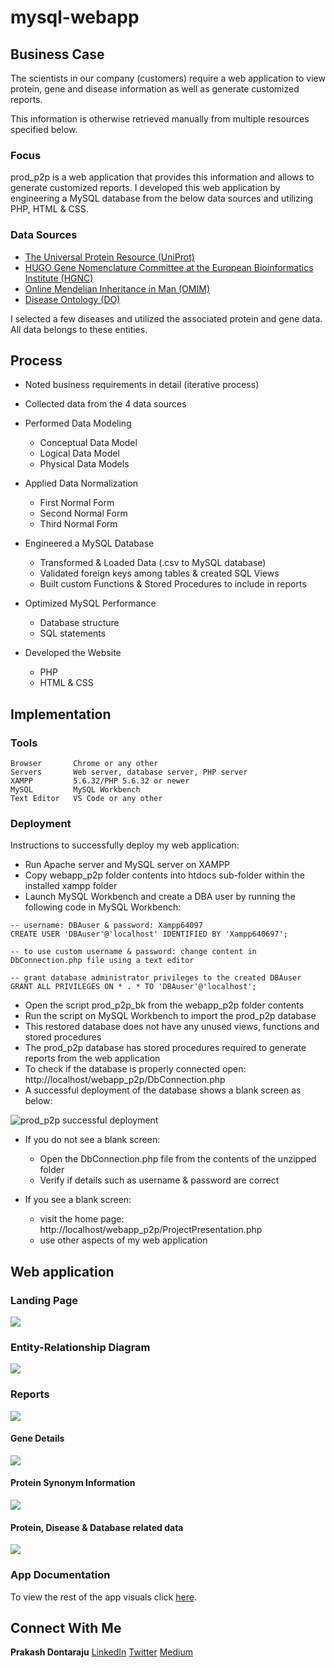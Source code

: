 # mysql-webapp

## Business Case

The scientists in our company (customers) require a web application to view protein, gene and disease information as well as generate customized reports.

This information is otherwise retrieved manually from multiple resources specified below. 

### Focus

prod_p2p is a web application that provides this information and allows to generate customized reports. I developed this web application by engineering a MySQL database from the below data sources and utilizing PHP, HTML & CSS.

### Data Sources

* [The Universal Protein Resource (UniProt)](https://www.uniprot.org/uniprot/)
* [HUGO Gene Nomenclature Committee at the European Bioinformatics Institute (HGNC)](https://www.genenames.org/)
* [Online Mendelian Inheritance in Man (OMIM)](http://omim.org/)
* [Disease Ontology (DO)](http://disease-ontology.org/)

I selected a few diseases and utilized the associated protein and gene data. All data belongs to these entities.

## Process

* Noted business requirements in detail (iterative process)

* Collected data from the 4 data sources

* Performed Data Modeling
  - Conceptual Data Model
  - Logical Data Model
  - Physical Data Models

* Applied Data Normalization
  - First Normal Form
  - Second Normal Form
  - Third Normal Form

* Engineered a MySQL Database
  - Transformed & Loaded Data (.csv to MySQL database)
  - Validated foreign keys among tables & created SQL Views
  - Built custom Functions & Stored Procedures to include in reports

* Optimized MySQL Performance
  - Database structure
  - SQL statements

* Developed the Website
  - PHP
  - HTML & CSS

## Implementation

### Tools

```
Browser       Chrome or any other
Servers       Web server, database server, PHP server
XAMPP         5.6.32/PHP 5.6.32 or newer
MySQL         MySQL Workbench
Text Editor   VS Code or any other
```

### Deployment

Instructions to successfully deploy my web application:

* Run Apache server and MySQL server on XAMPP
* Copy webapp_p2p folder contents into htdocs sub-folder within the installed xampp folder
* Launch MySQL Workbench and create a DBA user by running the following code in MySQL Workbench:

```
-- username: DBAuser & password: Xampp64097
CREATE USER 'DBAuser'@'localhost' IDENTIFIED BY 'Xampp640697';

-- to use custom username & password: change content in DbConnection.php file using a text editor

-- grant database administrator privileges to the created DBAuser
GRANT ALL PRIVILEGES ON * . * TO 'DBAuser'@'localhost';
```

* Open the script prod_p2p_bk from the webapp_p2p folder contents
* Run the script on MySQL Workbench to import the prod_p2p database 
* This restored database does not have any unused views, functions and stored procedures
* The prod_p2p database has stored procedures required to generate reports from the web application
* To check if the database is properly connected open: http://localhost/webapp_p2p/DbConnection.php
* A successful deployment of the database shows a blank screen as below:

![prod_p2p successful deployment](https://github.com/prakashdontaraju/mysql-webapp/blob/master/webapp_p2p/p2p_images/1.PNG)

* If you do not see a blank screen:
  - Open the DbConnection.php file from the contents of the unzipped folder
  - Verify if details such as username & password are correct

* If you see a blank screen:
  - visit the home page: http://localhost/webapp_p2p/ProjectPresentation.php
  - use other aspects of my web application

## Web application 

### Landing Page

<img src="https://github.com/prakashdontaraju/mysql-webapp/blob/master/webapp_p2p/p2p_images/2.PNG">

### Entity-Relationship Diagram

<img src="https://github.com/prakashdontaraju/mysql-webapp/blob/master/webapp_p2p/p2p_images/6.PNG">

### Reports 

<img src="https://github.com/prakashdontaraju/mysql-webapp/blob/master/webapp_p2p/p2p_images/9.PNG">

#### Gene Details

<img src="https://github.com/prakashdontaraju/mysql-webapp/blob/master/webapp_p2p/p2p_images/10.PNG">

#### Protein Synonym Information

<img src="https://github.com/prakashdontaraju/mysql-webapp/blob/master/webapp_p2p/p2p_images/11.PNG">

#### Protein, Disease & Database related data

<img src="https://github.com/prakashdontaraju/mysql-webapp/blob/master/webapp_p2p/p2p_images/12.PNG">

### App Documentation

To view the rest of the app visuals click [here](https://github.com/prakashdontaraju/mysql-webapp/blob/master/webapp_p2p/app_documentation.md).

## Connect With Me

**Prakash Dontaraju** [LinkedIn](https://www.linkedin.com/in/prakashdontaraju) [Twitter](https://twitter.com/WittyGrit) [Medium](https://medium.com/@wittygrit)

